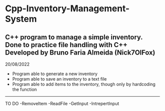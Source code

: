 # Cpp-Inventory-Management-System
 C++ program to manage a simple inventory. Done to practice file handling with C++
 Developed by Bruno Faria Almeida (Nick7OlFox)
------------------------------------------------------------------------------------
20/08/2022
- Program able to generate a new inventory
- Program able to save an inventory to a text file
- Program able to add items to the inventory, though only by hardcoding the function
------------------------------------------------------------------------------------
TO DO
-RemoveItem
-ReadFile
-GetInput
-IntrepertInput
